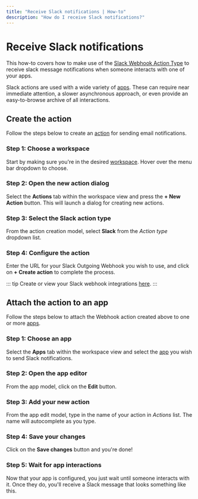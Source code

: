 ```yaml
---
title: "Receive Slack notifications | How-to"
description: "How do I receive Slack notifications?"
---
```


# Receive Slack notifications

This how-to covers how to make use of the [Slack Webhook Action Type](/reference/action-types/slack-webhook/) to receive slack message notifications when someone interacts with one of your apps.

Slack actions are used with a wide variety of [apps](/reference/apps/). These can require near immediate attention, a slower asynchronous approach, or even provide an easy-to-browse archive of all interactions.

## Create the action

Follow the steps below to create an [action](/reference/actions/) for sending email notifications.

### Step 1: Choose a workspace

Start by making sure you're in the desired [workspace](/reference/workspaces/). Hover over the menu bar dropdown to choose.

<CaptionedImage
  src="/images/navigation/choose-workspace-dropdown.png"
  alt="An expanded dropdown containing a list of available workspaces in the Routegy admin app"
  width="90%"
/>

### Step 2: Open the new action dialog

Select the **Actions** tab within the workspace view and press the **+ New Action** button. This will launch a dialog for creating new actions.

<CaptionedImage
  src="/images/how-tos/create-new-action.png"
  alt="Highlighting the actions tab and 'New action' button within the Routegy admin app"
  width="90%"
/>

### Step 3: Select the Slack action type

From the action creation model, select **Slack** from the _Action type_ dropdown list.

<CaptionedImage
  src="/images/modals/personal-office-coffee-machine-edit-app-actions-slack.png"
  alt="An expanded dropdown containing a list of available action types with 'Slack' highlighted in the Routegy admin app"
  width="70%"
/>

### Step 4: Configure the action

Enter the URL for your Slack Outgoing Webhook you wish to use, and click on **+ Create action** to complete the process.

::: tip
Create or view your Slack webhook integrations [here](https://slack.com/apps/A0F7VRG6Q-outgoing-webhooks).
:::

<CaptionedImage
  src="/images/modals/personal-office-coffee-machine-edit-app-actions-slack-save.png"
  alt="The completed Slack action in the 'New action' dialog with the 'Create action' button highlighted in the Routegy admin app"
  width="70%"
/>

## Attach the action to an app

Follow the steps below to attach the Webhook action created above to one or more [apps](/reference/apps/).

### Step 1: Choose an app

Select the **Apps** tab within the workspace view and select the [app](/reference/apps/) you wish to send Slack notifications.

<CaptionedImage
  src="/images/how-tos/edit-app.png"
  alt="Highlighting the Apps tab and selection of a 'Coffee machine' app within the Routegy admin app"
  width="90%"
/>

### Step 2: Open the app editor

From the app model, click on the **Edit** button.

<CaptionedImage
  src="/images/modals/personal-office-coffee-machine-edit-app.png"
  alt="A 'Coffee machine' app in the app editor with the Edit button highlighted in the Routegy admin app"
  width="70%"
/>

### Step 3: Add your new action

From the app edit model, type in the name of your action in _Actions_ list. The name will autocomplete as you type.

<CaptionedImage
  src="/images/modals/personal-office-coffee-machine-edit-app-actions-slack.png"
  alt="The Slack action being added to a 'Coffee machine' app using the app editor in the Routegy admin app"
  width="70%"
/>

### Step 4: Save your changes

Click on the **Save changes** button and you're done!

<CaptionedImage
  src="/images/modals/personal-office-coffee-machine-edit-app-actions-slack-save.png"
  alt="Highlighting the 'Save changes' button in the app editor in the Routegy admin app"
  width="70%"
/>

### Step 5: Wait for app interactions

Now that your app is configured, you just wait until someone interacts with it. Once they do, you'll receive a Slack message that looks something like this.

<CaptionedImage
  src="/images/actions/personal-office-coffee-machine-slack.png"
  alt="A Slack message cfreated by an interaction with a Routegy app named 'Coffee machine' using the Slack action and associated template defined earlier in this tutorial"
  width="90%"
/>
